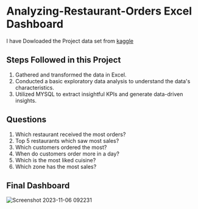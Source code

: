 # Analyzing-Restaurant-Orders Excel Dashboard
I have Dowloaded the Project data set from [kaggle](https://www.kaggle.com/datasets/mohamedharris/restaurant-order-details/data)
## Steps Followed in this Project
1. Gathered and transformed the data in Excel.
2. Conducted a basic exploratory data analysis to understand the data's characteristics.
3. Utilized MYSQL to extract insightful KPIs and generate data-driven insights.
## Questions
1. Which restaurant received the most orders?
2. Top 5 restaurants which saw most sales?
3. Which customers ordered the most?
4. When do customers order more in a day?
5. Which is the most liked cuisine?
6. Which zone has the most sales?
## Final Dashboard
![Screenshot 2023-11-06 092231](https://github.com/SharvananB0510/Analyzing-Restaurant-Orders/assets/69303949/20d262ce-f36a-4768-ab2c-5ec7023bb67c)
